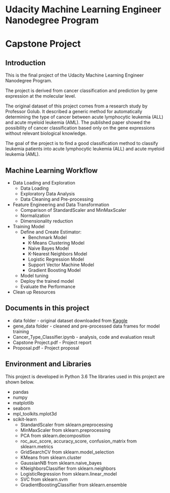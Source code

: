 # **Udacity Machine Learning Engineer Nanodegree Program**
# **Capstone Project**

## Introduction
This is the final project of the Udacity Machine Learning Engineer Nanodegree Program.

The project is derived from cancer classification and prediction by gene expression at the molecular level.

The original dataset of this project comes from a research study by Professor Golub. It described a generic method for automatically determining the type of cancer between acute lymphocytic leukemia (ALL) and acute myeloid leukemia (AML). The published paper showed the possibility of cancer classification based only on the gene expressions without relevant biological knowledge.

The goal of the project is to find a good classification method to classify leukemia patients into acute lymphocytic leukemia (ALL) and acute myeloid leukemia (AML).

## Machine Learning Workflow

* Data Loading and Exploration
  * Data Loading
  * Exploratory Data Analysis
  * Data Cleaning and Pre-processing
* Feature Engineering and Data Transformation
  * Comparison of StandardScaler and MinMaxScaler
  * Normalization
  * Dimensionality reduction
* Training Model
  * Define and Create Estimator:
    * Benchmark Model
    * K-Means Clustering Model
    * Naive Bayes Model
    * K-Nearest Neighbors Model
    * Logistic Regression Model
    * Support Vector Machine Model
    * Gradient Boosting Model
  * Model tuning
  * Deploy the trained model
  * Evaluate the Performance
* Clean up Resources


## Documents in this project
* data folder - original dataset downloaded from [Kaggle](https://www.kaggle.com/crawford/gene-expression/download)
* gene_data folder - cleaned and pre-processed data frames for model training
* Cancer_Type_Classifier.ipynb - analysis, code and evaluation result
* Capstone Project.pdf - Project report
* Proposal.pdf - Project proposal


## Environment and Libraries
This project is developed in Python 3.6
The libraries used in this project are shown below.

* pandas
* numpy
* matplotlib
* seaborn
* mpl_toolkits.mplot3d
* scikit-learn
  * StandardScaler from sklearn.preprocessing
  * MinMaxScaler from sklearn.preprocessing
  * PCA from sklearn.decomposition
  * roc_auc_score, accuracy_score, confusion_matrix from sklearn.metrics
  * GridSearchCV from sklearn.model_selection
  * KMeans from sklearn.cluster
  * GaussianNB from sklearn.naive_bayes
  * KNeighborsClassifier from sklearn.neighbors
  * LogisticRegression from sklearn.linear_model
  * SVC from sklearn.svm
  * GradientBoostingClassifier from sklearn.ensemble
